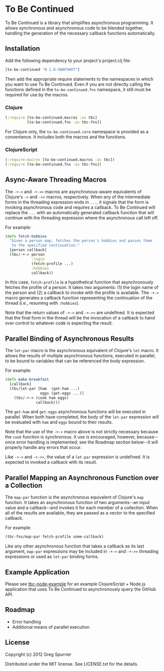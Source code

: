 # To Be Continued

To Be Continued is a library that simplifies asynchronous programming. It allows synchronous and asynchronous code to be blended together, handling the generation of the necessary callback functions automatically.

## Installation

Add the following dependency to your project's project.clj file:

```clojure
[to-be-continued "0.1.0-SNAPSHOT"]
```

Then add the appropriate require statements to the namespaces in which you want to use To Be Continued. Even if you are not directly calling the functions defined in the `to-be-continued.fns` namespace, it still must be required for use by the macros.

### Clojure
```clojure
(:require [to-be-continued.macros :as tbc]
          [to-be-continued.fns :as tbc-fns])
```

For Clojure only, the `to-be-continued.core` namespace is provided as a convenience. It includes both the macros and the functions.

### ClojureScript

```clojure
(:require-macros [to-be-continued.macros :as tbc])
(:require [to-be-continued.fns :as tbc-fns])
```

## Async-Aware Threading Macros

The `-+->` and `-+->>` macros are asynchronous-aware equivalents of Clojure's `->` and `->>` macros, respectively. When any of the intermediate forms in the threading expression ends in `...`, it signals that the form is invoking asynchronous code and requires a callback. To Be Continued will replace the `...` with an automatically generated callback function that will continue with the threading expression where the asynchronous call left off.

For example:

```clojure
(defn fetch-hobbies
  "Given a person map, fetches the person's hobbies and passes them
   to the specified continuation."
  [person callback]
  (tbc/-+-> person
            :login
            (fetch-profile ...)
            :hobbies
            callback))
```

In this case, `fetch-profile` is a hypothetical function that asynchronously fetches the profile of a person. It takes two arguments: (1) the login name of the person and (2) a callback to invoke with the profile is available. The `-+->` macro generates a callback function representing the continuation of the thread (i.e., resuming with `:hobbies`).

Note that the return values of `-+->` and `-+->>` are undefined. It is expected that the final form in the thread will be the invocation of a callback to hand over control to whatever code is expecting the result.

## Parallel Binding of Asynchronous Results
The `let-par` macro is the asynchronous equivalent of Clojure's `let` macro. It allows the results of multiple asynchronous functions, executed in parallel, to be bound to variables that can be referenced the body expression.

For example:

```clojure
(defn make-breakfast
  [callback]
  (tbc/let-par [ham  (get-ham ...)
                eggs (get-eggs ...)]
    (tbc/-+-> (cook ham eggs)
              callback)))
```

The `get-ham` and `get-eggs` asynchronous functions will be executed in parallel. When both have completed, the body of the `let-par` expression will be evaluated with `ham` and `eggs` bound to their results.

Note that the use of the `-+->` macro above is not strictly necessary because the `cook` function is synchronous. It use is encouraged, however, because--once error handling is implemented; see the Roadmap section below--it will properly handle any errors that occur.

Like `-+->` and `-+->>`, the value of a `let-par` expression is undefined. It is expected to invoked a callback with its result.

## Parallel Mapping an Asynchronous Function over a Collection
The `map-par` function is the asynchronous equivalent of Clojure's `map` function. It takes an asynchronous function of two arguments--an input value and a callback--and invokes it for each member of a collection. When all of the results are available, they are passed as a vector to the specified callback.

For example:

```clojure
(tbc-fns/map-par fetch-profile some-callback)
```

Like any other asynchronous function that takes a callback as its last argument, `map-par` expressions may be included in `-+->` and `-+->>` threading expressions or used as `let-par` binding forms.

## Example Application
Please see [tbc-node-example](https://github.com/gregspurrier/tbc-node-demo) for an example ClojureScript + Node.js application that uses To Be Continued to asynchronously query the GitHub API.

## Roadmap
- Error handling
- Additional means of parallel execution 

## License

Copyright (c) 2012 Greg Spurrier

Distributed under the MIT license. See LICENSE.txt for the details.
